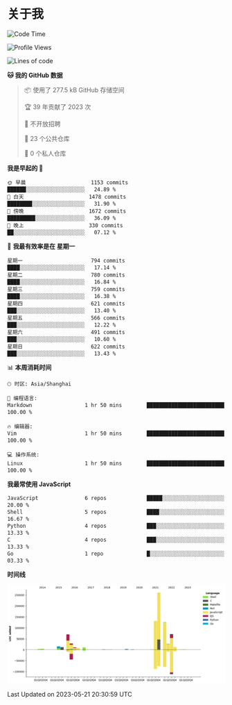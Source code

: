 # 关于我

<!--START_SECTION:waka-->
![Code Time](http://img.shields.io/badge/Code%20Time-748%20hrs%2024%20mins-blue)

![Profile Views](http://img.shields.io/badge/%E4%B8%AA%E4%BA%BA%E8%B5%84%E6%96%99%E8%A7%82%E7%9C%8B%E6%AC%A1%E6%95%B0-3-blue)

![Lines of code](https://img.shields.io/badge/%E4%BB%8E%E3%80%8CHello%20World%E3%80%8D%E8%B5%B7%E6%88%91%E5%B7%B2%E7%BB%8F%E5%86%99%E4%BA%86-792.9%20thousand%20%E8%A1%8C%E4%BB%A3%E7%A0%81-blue)

**🐱 我的 GitHub 数据** 

> 📦  使用了 277.5 kB GitHub 存储空间 
 > 
> 🏆 39 年贡献了 2023 次
 > 
> 🚫 不开放招聘
 > 
> 📜 23 个公共仓库 
 > 
> 🔑 0 个私人仓库 
 > 
**我是早起的 🐤** 

```text
🌞 早晨                     1153 commits        ██████░░░░░░░░░░░░░░░░░░░   24.89 % 
🌆 白天                     1478 commits        ████████░░░░░░░░░░░░░░░░░   31.90 % 
🌃 傍晚                     1672 commits        █████████░░░░░░░░░░░░░░░░   36.09 % 
🌙 晚上                     330 commits         ██░░░░░░░░░░░░░░░░░░░░░░░   07.12 % 
```
📅 **我最有效率是在 星期一** 

```text
星期一                      794 commits         ████░░░░░░░░░░░░░░░░░░░░░   17.14 % 
星期二                      780 commits         ████░░░░░░░░░░░░░░░░░░░░░   16.84 % 
星期三                      759 commits         ████░░░░░░░░░░░░░░░░░░░░░   16.38 % 
星期四                      621 commits         ███░░░░░░░░░░░░░░░░░░░░░░   13.40 % 
星期五                      566 commits         ███░░░░░░░░░░░░░░░░░░░░░░   12.22 % 
星期六                      491 commits         ███░░░░░░░░░░░░░░░░░░░░░░   10.60 % 
星期日                      622 commits         ███░░░░░░░░░░░░░░░░░░░░░░   13.43 % 
```


📊 **本周消耗时间** 

```text
🕑︎ 时区: Asia/Shanghai

💬 编程语言: 
Markdown                 1 hr 50 mins        █████████████████████████   100.00 % 

🔥 编辑器: 
Vim                      1 hr 50 mins        █████████████████████████   100.00 % 

💻 操作系统: 
Linux                    1 hr 50 mins        █████████████████████████   100.00 % 
```

**我最常使用 JavaScript** 

```text
JavaScript               6 repos             █████░░░░░░░░░░░░░░░░░░░░   20.00 % 
Shell                    5 repos             ████░░░░░░░░░░░░░░░░░░░░░   16.67 % 
Python                   4 repos             ███░░░░░░░░░░░░░░░░░░░░░░   13.33 % 
C                        4 repos             ███░░░░░░░░░░░░░░░░░░░░░░   13.33 % 
Go                       1 repo              █░░░░░░░░░░░░░░░░░░░░░░░░   03.33 % 
```



**时间线**

![Lines of Code chart](https://raw.githubusercontent.com/Arondight/Arondight/master/assets/bar_graph.png)


 Last Updated on 2023-05-21 20:30:59 UTC
<!--END_SECTION:waka-->
